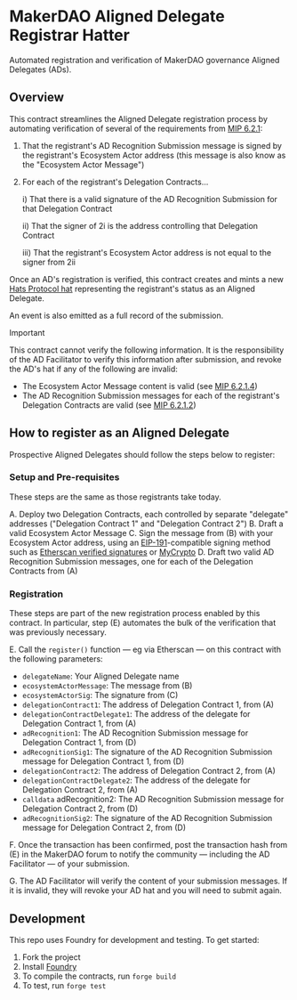 # MakerDAO Aligned Delegate Registrar Hatter

Automated registration and verification of MakerDAO governance Aligned Delegates (ADs).

## Overview

This contract streamlines the Aligned Delegate registration process by automating verification of several of the requirements from [MIP 6.2.1](https://mips.makerdao.com/mips/details/MIP113#6-2-1):

1. That the registrant's AD Recognition Submission message is signed by the registrant's Ecosystem Actor address (this message is also know as the "Ecosystem Actor Message")

2. For each of the registrant's Delegation Contracts...

    i) That there is a valid signature of the AD Recognition Submission for that Delegation Contract

    ii) That the signer of 2i is the address controlling that Delegation Contract

    iii) That the registrant's Ecosystem Actor address is not equal to the signer from 2ii

Once an AD's registration is verified, this contract creates and mints a new [Hats Protocol hat](https://app.hatsprotocol.xyz/trees/5/66) representing the registrant's status as an Aligned Delegate.

An event is also emitted as a full record of the submission.

> [!IMPORTANT]
> This contract cannot verify the following information. It is the responsibility of the AD Facilitator to verify this information after submission, and revoke the AD's hat if any of the following are invalid:
>
> - The Ecosystem Actor Message content is valid (see [MIP 6.2.1.4](https://mips.makerdao.com/mips/details/MIP113#6-2-1-4))
> - The AD Recognition Submission messages for each of the registrant's Delegation Contracts are valid (see [MIP 6.2.1.2](https://mips.makerdao.com/mips/details/MIP113#6-2-1-2))

## How to register as an Aligned Delegate

Prospective Aligned Delegates should follow the steps below to register:

### Setup and Pre-requisites

These steps are the same as those registrants take today.

A. Deploy two Delegation Contracts, each controlled by separate "delegate" addresses ("Delegation Contract 1" and "Delegation Contract 2")
B. Draft a valid Ecosystem Actor Message
C. Sign the message from (B) with your Ecosystem Actor address, using an [EIP-191](https://eips.ethereum.org/EIPS/eip-191)-compatible signing method such as [Etherscan verified signatures](https://etherscan.io/verifiedSignatures) or [MyCrypto](https://app.mycrypto.com/sign-message)
D. Draft two valid AD Recognition Submission messages, one for each of the Delegation Contracts from (A)

### Registration

These steps are part of the new registration process enabled by this contract. In particular, step (E) automates the bulk of the verification that was previously necessary.

E. Call the `register()` function — eg via Etherscan — on this contract with the following parameters:

- `delegateName`: Your Aligned Delegate name
- `ecosystemActorMessage`: The message from (B)
- `ecosystemActorSig`: The signature from (C)
- `delegationContract1`: The address of Delegation Contract 1, from (A)
- `delegationContractDelegate1`: The address of the delegate for Delegation Contract 1, from (A)
- `adRecognition1`: The AD Recognition Submission message for Delegation Contract 1, from (D)
- `adRecognitionSig1`: The signature of the AD Recognition Submission message for Delegation Contract 1, from (D)
- `delegationContract2`: The address of Delegation Contract 2, from (A)
- `delegationContractDelegate2`: The address of the delegate for Delegation Contract 2, from (A)
- `calldata` adRecognition2: The AD Recognition Submission message for Delegation Contract 2, from (D)
- `adRecognitionSig2`: The signature of the AD Recognition Submission message for Delegation Contract 2, from (D)

F. Once the transaction has been confirmed, post the transaction hash from (E) in the MakerDAO forum to notify the community — including the AD Facilitator — of your submission.

G. The AD Facilitator will verify the content of your submission messages. If it is invalid, they will revoke your AD hat and you will need to submit again.

## Development

This repo uses Foundry for development and testing. To get started:

1. Fork the project
2. Install [Foundry](https://book.getfoundry.sh/getting-started/installation)
3. To compile the contracts, run `forge build`
4. To test, run `forge test`
